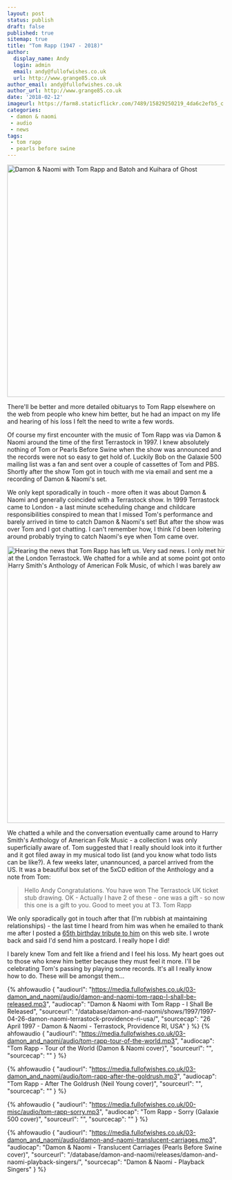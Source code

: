 ```yaml
---
layout: post
status: publish
draft: false
published: true
sitemap: true
title: "Tom Rapp (1947 - 2018)"
author:
  display_name: Andy
  login: admin
  email: andy@fullofwishes.co.uk
  url: http://www.grange85.co.uk
author_email: andy@fullofwishes.co.uk
author_url: http://www.grange85.co.uk
date: '2018-02-12'
imageurl: https://farm8.staticflickr.com/7489/15829250219_4da6c2efb5_c.jpg
categories:
 - damon & naomi
 - audio
 - news
tags:
 - tom rapp
 - pearls before swine
---
```

<a data-flickr-embed="true"  href="https://www.flickr.com/photos/nedraggett/15829250219/in/album-72157649331363829/" title="Damon & Naomi with Tom Rapp and Batoh and Kuihara of Ghost"><img src="https://farm8.staticflickr.com/7489/15829250219_4da6c2efb5_c.jpg" width="800" height="537" alt="Damon & Naomi with Tom Rapp and Batoh and Kuihara of Ghost"></a>
<p class="lead">There'll be better and more detailed obituarys to Tom Rapp elsewhere on the web from people who knew him better, but he had an impact on my life and hearing of his loss I felt the need to write a few words.</p>

<p>Of course my first encounter with the music of Tom Rapp was via Damon & Naomi around the time of the first Terrastock in 1997. I knew absolutely nothing of Tom or Pearls Before Swine when the show was announced and the records were not so easy to get hold of. Luckily Bob on the Galaxie 500 mailing list was a fan and sent over a couple of cassettes of Tom and PBS. Shortly after the show Tom got in touch with me via email and sent me a recording of Damon & Naomi's set.</p>

<p>We only kept sporadically in touch - more often it was about Damon & Naomi and generally coincided with a Terrastock show. In 1999 Terrastock came to London - a last minute sceheduling change and childcare responsibilities conspired to mean that I missed Tom's performance and barely arrived in time to catch Damon & Naomi's set! But after the show was over Tom and I got chatting. I can't remember how, I think I'd been loitering around probably trying to catch Naomi's eye when Tom came over.</p>

<div class="col-md-6 float-right"><a data-flickr-embed="true"  href="https://www.flickr.com/photos/grange85/28449238179/in/dateposted/" title="Hearing the news that Tom Rapp has left us. Very sad news. I only met him in the flesh once at the London Terrastock. We chatted for a while and at some point got onto the subject of Harry Smith&#x27;s Anthology of American Folk Music, of which I was barely aw"><img src="https://farm5.staticflickr.com/4662/28449238179_993902952b_o.jpg" width="640" height="640" alt="Hearing the news that Tom Rapp has left us. Very sad news. I only met him in the flesh once at the London Terrastock. We chatted for a while and at some point got onto the subject of Harry Smith&#x27;s Anthology of American Folk Music, of which I was barely aw"></a></div>

<p>We chatted a while and the conversation eventually came around to Harry Smith's Anthology of American Folk Music - a collection I was only superficially aware of. Tom suggested that I really should look into it further and it got filed away in my musical todo list (and you know what todo lists can be like?). A few weeks later, unannounced, a parcel arrived from the US. It was a beautiful box set of the 5xCD edition of the Anthology and a note from Tom:</p>

<blockquote>Hello Andy
Congratulations. You have won The Terrastock UK ticket stub drawing.
OK - Actually I have 2 of these - one was a gift - so now this one is a gift to you. Good to meet you at T3.
Tom Rapp
</blockquote>

<p>We only sporadically got in touch after that (I'm rubbish at maintaining relationships) - the last time I heard from him was when he emailed to thank me after I posted a <a href="/2012/03/07/audio-happy-65th-birthday-tom-rapp/">65th birthday tribute to him</a> on this web site. I wrote back and said I'd send him a postcard. I really hope I did!</p>

<p>I barely knew Tom and felt like a friend and I feel his loss. My heart goes out to those who knew him better because they must feel it more. I'll be celebrating Tom's passing by playing some records. It's all I really know how to do. These will be amongst them&hellip;</p>

 {% ahfowaudio {
  "audiourl": "https://media.fullofwishes.co.uk/03-damon_and_naomi/audio/damon-and-naomi-tom-rapp-I-shall-be-released.mp3",
  "audiocap": "Damon & Naomi with Tom Rapp - I Shall Be Released",
  "sourceurl": "/database/damon-and-naomi/shows/1997/1997-04-26-damon-naomi-terrastock-providence-ri-usa/",
  "sourcecap": "26 April 1997 - Damon & Naomi - Terrastock, Providence RI, USA"
  } %}
 {% ahfowaudio {
  "audiourl": "https://media.fullofwishes.co.uk/03-damon_and_naomi/audio/tom-rapp-tour-of-the-world.mp3",
  "audiocap": "Tom Rapp - Tour of the World (Damon & Naomi cover)",
  "sourceurl": "",
  "sourcecap": ""
  } %}

 {% ahfowaudio {
  "audiourl": "https://media.fullofwishes.co.uk/03-damon_and_naomi/audio/tom-rapp-after-the-goldrush.mp3",
  "audiocap": "Tom Rapp - After The Goldrush (Neil Young cover)",
  "sourceurl": "",
  "sourcecap": ""
  } %}

 {% ahfowaudio {
  "audiourl": "https://media.fullofwishes.co.uk/00-misc/audio/tom-rapp-sorry.mp3",
  "audiocap": "Tom Rapp - Sorry (Galaxie 500 cover)",
  "sourceurl": "",
  "sourcecap": ""
  } %}


 {% ahfowaudio {
  "audiourl": "https://media.fullofwishes.co.uk/03-damon_and_naomi/audio/damon-and-naomi-translucent-carriages.mp3",
  "audiocap": "Damon & Naomi - Translucent Carriages (Pearls Before Swine cover)",
  "sourceurl": "/database/damon-and-naomi/releases/damon-and-naomi-playback-singers/",
  "sourcecap": "Damon & Naomi - Playback Singers"
  } %}

